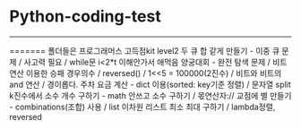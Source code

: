 # Python-coding-test
---
=======
폴더들은 프로그래머스 고득점kit
level2
두 큐 합 같게 만들기 - 이중 큐 문제 / 사고력 필요 / while문 i<2*t 이해안가서 애먹음
양궁대회 - 완전 탐색 문제 / 비트연산 이용한 승패 경우의수 / reversed() / 1<<5 = 100000(2진수) / 비트와 비트의 and 연산 / 경이롭다.
주차 요금 계산 - dict 이용(sorted: key기준 정렬) / 문자열 split
k진수에서 소수 개수 구하기 - math 안쓰고 소수 구하기 / 몫연산자:// 
교점에 별 만들기 - combinations(조합) 사용 / list 이차원 리스트  최소 최대 구하기 / lambda정렬, reversed